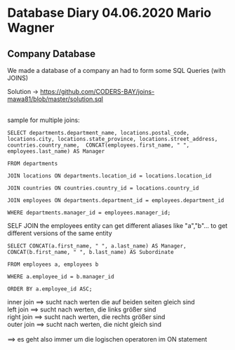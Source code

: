 # Database Diary 04.06.2020 Mario Wagner

## Company Database

We made a database of a company an had to form some SQL Queries (with JOINS)

Solution ->
https://github.com/CODERS-BAY/joins-mawa81/blob/master/solution.sql <br> <br>

sample for multiple joins:
```
SELECT departments.department_name, locations.postal_code, locations.city, locations.state_province, locations.street_address, countries.country_name,  CONCAT(employees.first_name, " ", employees.last_name) AS Manager

FROM departments

JOIN locations ON departments.location_id = locations.location_id

JOIN countries ON countries.country_id = locations.country_id

JOIN employees ON departments.department_id = employees.department_id

WHERE departments.manager_id = employees.manager_id;
``` 

SELF JOIN
the employees entity can get different aliases like "a","b"... to get different versions of the same entity
```
SELECT CONCAT(a.first_name, " ", a.last_name) AS Manager, CONCAT(b.first_name, " ", b.last_name) AS Subordinate

FROM employees a, employees b

WHERE a.employee_id = b.manager_id

ORDER BY a.employee_id ASC;
```

inner join ==> sucht nach werten die auf beiden seiten gleich sind <br>
left join ==> sucht nach werten, die links größer sind <br>
right join ==> sucht nach werten, die rechts größer sind <br>
outer join ==> sucht nach werten, die nicht gleich sind <br> <br>
==> es geht also immer um die logischen operatoren im ON statement <br>